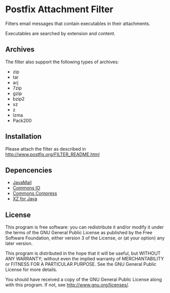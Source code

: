# Postfix Attachment Filter
Filters email messages that contain executables in their attachments.

Executables are searched by extension and content.

## Archives

The filter also support the following types of archives:
- zip
- tar
- arj
- 7zip
- gzip
- bzip2
- xz
- z
- lzma
- Pack200

## Installation

Please attach the filter as described in http://www.postfix.org/FILTER_README.html

## Depencencies

- [JavaMail](http://www.oracle.com/technetwork/java/javamail/index.html)
- [Commons IO](http://commons.apache.org/proper/commons-io/)
- [Commons Compress](http://commons.apache.org/proper/commons-compress/project-summary.html)
- [XZ for Java](http://tukaani.org/xz/java.html)

## License

This program is free software: you can redistribute it and/or modify
it under the terms of the GNU General Public License as published by
the Free Software Foundation, either version 3 of the License, or
(at your option) any later version.

This program is distributed in the hope that it will be useful,
but WITHOUT ANY WARRANTY; without even the implied warranty of
MERCHANTABILITY or FITNESS FOR A PARTICULAR PURPOSE.  See the
GNU General Public License for more details.

You should have received a copy of the GNU General Public License
along with this program.  If not, see <http://www.gnu.org/licenses/>.